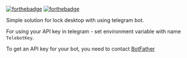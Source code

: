 ﻿[![forthebadge](https://forthebadge.com/images/badges/built-with-love.svg)](https://forthebadge.com) [![forthebadge](https://forthebadge.com/images/badges/ctrl-c-ctrl-v.svg)](https://forthebadge.com)

Simple solution for lock desktop with using telegram bot.

For using your API key in telegram - set environment variable with name `TelebotKey`.

To get an API key for your bot, you need to contact [BotFather](https://t.me/botfather)